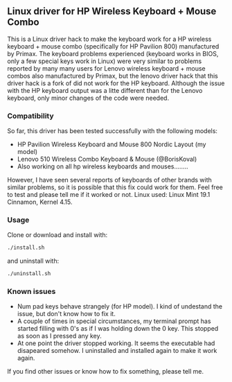 ## Linux driver for HP Wireless Keyboard + Mouse Combo

This is a Linux driver hack to make the keyboard work for a HP wireless keyboard + mouse combo (specifically for HP Pavilion 800) manufactured by Primax. The keyboard problems experienced (keyboard works in BIOS, only a few special keys work in Linux) were very similar to problems reported by many many users for Lenovo wireless keyboard + mouse combos also manufactured by Primax, but the lenovo driver hack that this driver hack is a fork of did not work for the HP keyboard. Although the issue with the HP keyboard output was a litte different than for the Lenovo keyboard, only minor changes of the code were needed.

### Compatibility
So far, this driver has been tested successfully with the following models:

* HP Pavilion Wireless Keyboard and Mouse 800 Nordic Layout (my model)
* Lenovo 510 Wireless Combo Keyboard & Mouse (@BorisKoval)
* Also working on all hp wireless keyboards and mouses........

However, I have seen several reports of keyboards of other brands with similar problems, so it is possible that this fix could work for them. Feel free to test and please tell me if it worked or not. Linux used: Linux Mint 19.1 Cinnamon, Kernel 4.15.

### Usage
Clone or download and install with:

```bash
./install.sh
```

and uninstall with:

```bash
./uninstall.sh
```

### Known issues
* Num pad keys behave strangely (for HP model). I kind of undestand the issue, but don't know how to fix it.
* A couple of times in special circumstances, my terminal prompt has started filling with 0's as if I was holding down the 0 key. This stopped as soon as I pressed any key.
* At one point the driver stopped working. It seems the executable had disapeared somehow. I uninstalled and installed again to make it work again.

If you find other issues or know how to fix something, please tell me.

